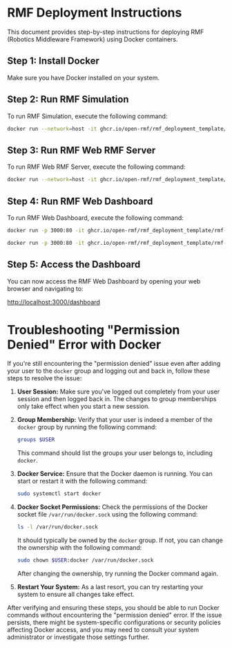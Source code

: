 
# RMF Deployment Instructions

This document provides step-by-step instructions for deploying RMF (Robotics Middleware Framework) using Docker containers.

## Step 1: Install Docker

Make sure you have Docker installed on your system.

## Step 2: Run RMF Simulation

To run RMF Simulation, execute the following command:

```bash
docker run --network=host -it ghcr.io/open-rmf/rmf_deployment_template/rmf-simulation:latest bash -c "ros2 launch rmf_demos_gz office.launch.xml headless:=1 server_uri:=ws://localhost:8000/_internal"
```
## Step 3: Run RMF Web RMF Server

To run RMF Web RMF Server, execute the following command:

```bash
docker run --network=host -it ghcr.io/open-rmf/rmf_deployment_template/rmf-web-rmf-server:latest
```

## Step 4: Run RMF Web Dashboard

To run RMF Web Dashboard, execute the following command:

```bash
docker run -p 3000:80 -it ghcr.io/open-rmf/rmf_deployment_template/rmf-web-dashboard-local:latest
```

```bash
docker run -p 3000:80 -it ghcr.io/open-rmf/rmf_deployment_template/rmf-web-dashboard-local:latest
```

## Step 5: Access the Dashboard

You can now access the RMF Web Dashboard by opening your web browser and navigating to:

[http://localhost:3000/dashboard](http://localhost:3000/dashboard)

# Troubleshooting "Permission Denied" Error with Docker

If you're still encountering the "permission denied" issue even after adding your user to the `docker` group and logging out and back in, follow these steps to resolve the issue:

1. **User Session:** Make sure you've logged out completely from your user session and then logged back in. The changes to group memberships only take effect when you start a new session.

2. **Group Membership:** Verify that your user is indeed a member of the `docker` group by running the following command:

   ```bash
   groups $USER
   ```

   This command should list the groups your user belongs to, including `docker`.

3. **Docker Service:** Ensure that the Docker daemon is running. You can start or restart it with the following command:

   ```bash
   sudo systemctl start docker
   ```

4. **Docker Socket Permissions:** Check the permissions of the Docker socket file `/var/run/docker.sock` using the following command:

   ```bash
   ls -l /var/run/docker.sock
   ```

   It should typically be owned by the `docker` group. If not, you can change the ownership with the following command:

   ```bash
   sudo chown $USER:docker /var/run/docker.sock
   ```

   After changing the ownership, try running the Docker command again.

5. **Restart Your System:** As a last resort, you can try restarting your system to ensure all changes take effect.

After verifying and ensuring these steps, you should be able to run Docker commands without encountering the "permission denied" error. If the issue persists, there might be system-specific configurations or security policies affecting Docker access, and you may need to consult your system administrator or investigate those settings further.
```
